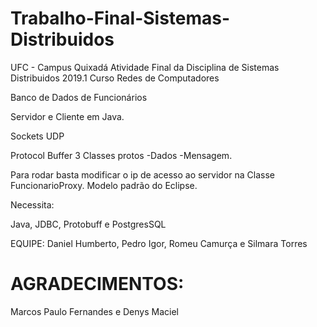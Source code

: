# Trabalho-Final-Sistemas-Distribuidos
UFC - Campus Quixadá Atividade Final da Disciplina de Sistemas Distribuidos 2019.1 Curso Redes de Computadores

Banco de Dados de Funcionários

Servidor e Cliente em Java.

Sockets UDP

Protocol Buffer 3 Classes protos -Dados -Mensagem.

Para rodar basta modificar o ip de acesso ao servidor na Classe FuncionarioProxy. Modelo padrão do Eclipse.

Necessita:

Java, JDBC, Protobuff e PostgresSQL

EQUIPE:
Daniel Humberto, Pedro Igor, Romeu Camurça e Silmara Torres

# AGRADECIMENTOS:
Marcos Paulo Fernandes e Denys Maciel
